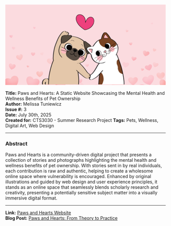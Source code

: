 ![Paws and Hearts Banner](pahbannerfinal.png)

**Title:** Paws and Hearts: A Static Website Showcasing the Mental Health and Wellness Benefits of Pet Ownership  
**Author:** Melissa Tuniewicz  
**Issue #:** 3  
**Date:** July 30th, 2025  
**Created for:** CTS3030 - Summer Research Project
**Tags:** Pets, Wellness, Digital Art, Web Design  

---

### Abstract
Paws and Hearts is a community-driven digital project that presents a collection of stories and photographs highlighting the mental health and wellness benefits of pet ownership. With stories sent in by real individuals, each contribution is raw and authentic, helping to create a wholesome online space where vulnerability is encouraged. Enhanced by original illustrations and guided by web design and user experience principles, it stands as an online space that seamlessly blends scholarly research and creativity, presenting a potentially sensitive subject matter into a visually immersive digital format.  
 

---

**Link:** [Paws and Hearts Website](https://paws-and-hearts.neocities.org/_site/)  
**Blog Post:** [Paws and Hearts: From Theory to Practice](https://melissatuniewicz2.wixsite.com/melissa-tuniewicz1/post/paws-and-hearts-from-theory-to-practice)
